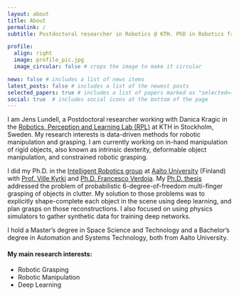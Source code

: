 ```yaml
---
layout: about
title: About
permalink: /
subtitle: Postdoctoral researcher in Robotics @ KTH. PhD in Robotics from Aalto University.

profile:
  align: right
  image: profile_pic.jpg
  image_circular: false # crops the image to make it circular

news: false # includes a list of news items
latest_posts: false # includes a list of the newest posts
selected_papers: true # includes a list of papers marked as "selected={true}"
social: true  # includes social icons at the bottom of the page
---
```


I am Jens Lundell, a Postdoctoral researcher working with Danica Kragic in the [Robotics, Perception and Learning Lab (RPL)](https://www.kth.se/is/rpl) at KTH in Stockholm, Sweden. My research interests is data-driven methods for robotic manipulation and grasping. I am currently working on in-hand manipulation of rigid objects, also known as intrinsic dexterity, deformable object manipulation, and constrained robotic grasping.

I did my Ph.D. in the [Intelligent Robotics group](https://irobotics.aalto.fi/) at [Aalto University](https://www.aalto.fi/en) (Finland) with [Prof. Ville Kyrki](https://people.aalto.fi/ville.kyrki) and [Ph.D. Francesco Verdoja](https://people.aalto.fi/francesco.verdoja). My [Ph.D. thesis](https://aaltodoc.aalto.fi/bitstream/handle/123456789/112725/isbn9789526406824.pdf?sequence=1) addressed the problem of probabilistic 6-degree-of-freedom multi-finger grasping of objects in clutter. My solution to those problems was to explicitly shape-complete each object in the scene using deep learning, and plan grasps on those reconstructions. I also focused on using physics simulators to gather synthetic data for training deep networks.

I hold a Master’s degree in Space Science and Technology and a Bachelor’s degree in Automation and Systems Technology, both from Aalto University.

#### My main research interests:

* Robotic Grasping
* Robotic Manipulation
* Deep Learning
